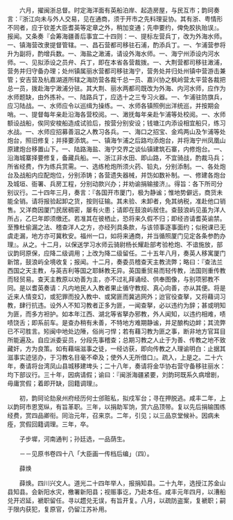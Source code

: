 <!-- { "loadSidebar": true } -->
　　六月，擢闽浙总督。时定海洋面有英船泊岸、起造房屋，与民互市；韵珂奏言：『浙江向未与外人交易，见在通商，须于开市之先料理妥协。其有浙、粤情形不同者，应于钦差大臣耆英等定章之外，稍加变通；先申要约，俾免胶执贻误』。报闻。又条奏『会筹海疆善后事宜二十四则：一、提标左营兵丁，改为外海水师。一、镇海营改隶提督管辖。一、昌石营都司移驻石浦，酌添兵丁。一、乍浦营参将升为副将，酌增兵数。一、海盐之澉浦，请设外海水师。一、海宁州添设内河水师。一、见拟添设之员弁、兵丁，即在本省各营裁拨。一、大荆营都司移驻澉浦，营务并归守备办理；处州镇属丽水营都司移驻海宁，营务处并归处州镇中营游击兼管；安吉营及杭嘉湖道所辖之海防营各裁千总一员、嘉兴协之枫岭营太平营各裁把总一员，拨赴海宁澉浦分驻。其大荆、丽水两都司既改为外海、内河水师，应作为水师题缺，由外拣补。一、陆路兵丁，应选十之三专习火器。一、乍浦驻防旗兵，应习陆战。一、水师应令以巡缉为操练。一、水师各镇照例出洋统巡，并按期会哨。一、提督每年亲赴沿海各营校阅。一、澉抚每年亲赴乍浦等处校阅。一、水师额设战船，俟同安梭船造成试验后，按营分别安设；钱塘江内添设相宜船只，练习水战。一、水师应招募善泅之人教习各兵。一、海口之招宝、金鸡两山及乍浦等处炮台，照旧修复；并择要添筑。一、镇海乍浦之后路均添炮台，并将海宁州凤凰山原建炮台移置山下。一、陆路海盐、海宁交界之谈仙镇建筑石寨，内修炮台。一、沿海城寨择要修复，备藏兵船。一、浙江非水田、即山路，不宜骑战，酌裁马兵；所省经费，作为练兵赏需。一、选练枪炮所须火药、铅丸，分别添制。一、各处炮台及战船内应配炮位，分别添铸；各营遗失器械，并饬如数补制。一、修建各炮台及城垣、衙署、兵房工程，分别动款兴办；并劝谕捐输接济』。得旨：各下所司分别议行。二十四年三月，奏言：『各国开市厦门，极为静谧；惟地势僻远，商货未能全销。请将报验起卸之货，按则征输。其未验、未卸者，免其纳税，准赴他口销售。又洋商因厦门民居稠密，屡有火患；请即在鼓浪屿居住。查鼓浪屿见虽为洋人所占，乙巳年即须缴还。若准其在彼栖止，恐将来久假不归；即经咨请耆英谕禁。至豫杜偷漏之法、稽查洋人之方，亦经列具条款，与该领事逐事面约；似税课已无虞走漏，地方亦可冀敉安。福州一口，如将来通商，并当循照厦门见定各条参酌办理』。从之。十二月，以保送学习水师云骑尉杨长耀赴部考验枪炮、不谙施放，部议韵珂原保，应降二级调用；上改为降二级留任。二十五年八月，奏英人移寓厦门新馆，鼓浪屿全境收复；报闻。十二月，奏委员稽查天主教流弊；略曰：『查法兰西国之天主教，与英吉利等国之耶稣教无异。英国重贸易而轻传教，法国则重传教而轻贸易。查天主教原以劝善为主，亦不过礼拜诵经、供奉图像，与别项邪教不同。是以耆英奏请：凡内地民人入教者果止循守教规、真心向善，亦从其便。将是近来人情变幻，或犯罪而投入教中、或窝匪而冀逃网外；迨官役查拏，又将藉词习教，肆行抗违。设外人不知习教者正多为匪，一闻查拏，必以违约为辞；甚或明知为匪，而多方袒护。如本年江西、湖北等省拏办邪教，外人闻知，以违约相难，啧啧饶舌；即系前车。是查办稍有未善，不特地方难期静谧，并足酿构边衅；其流弊已不可胜言。矧闽中地处边陲，俗尚刁悍；若有藉习教为匪之事，断非地方官耳目所能遍及。自应派委妥员，分段先事稽查；总期习教之人止于为善、传教之地不致藏奸，方为良策。如有藉端滋事之徒，一经访获，即向传教之人理谕明白：止据其滋事实迹惩办，于习教名目毫不牵及；使外人无所借口』。疏入，上是之。二十六年，奏请将台湾凤山县城移建埤头；二十八年，奏请将金华协右营守备移驻丽水：均下部议行。三十年，因病请假；谕曰：『闽浙海疆紧要，刘韵珂既系久病增剧，毋庸赏假；着即开缺，回籍调理』。

　　初，韵珂论劾泉州府经历何士邠赃私，拟戍军台；寻在押脱逃。咸丰二年，上以韵珂市恩宽纵，有旨革职。三年，以捐助军饷，赏六品顶带。复以先后捐输围练经费，赏四品卿衔。同治元年，召来京。二年，引见；以三品京堂候补。因病未痊，赏假回籍调理。三年，卒。

　　子步墀，河南通判；孙廷选，一品荫生。

　　－－见原书卷四十八「大臣画一传档后编」（四）。

　　薛焕

　　薛焕。四川兴文人。道光二十四年举人，报捐知县。二十九年，选授江苏金山县知县。会新阳水灾，檄署新阳县；视赈事讫，乃赴本任。咸丰元年四月，以漕船兑开迟延，褫职留任。寻以趱兑无误，有旨开复。八月，以疏防盗案，复褫职；嗣于限内获犯，复原官，仍留江苏补用。

